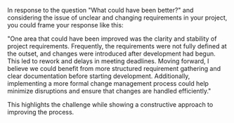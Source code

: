 In response to the question "What could have been better?" and considering the issue of unclear and changing requirements in your project, you could frame your response like this:

"One area that could have been improved was the clarity and stability of project requirements. Frequently, the requirements were not fully defined at the outset, and changes were introduced after development had begun. This led to rework and delays in meeting deadlines. Moving forward, I believe we could benefit from more structured requirement gathering and clear documentation before starting development. Additionally, implementing a more formal change management process could help minimize disruptions and ensure that changes are handled efficiently."

This highlights the challenge while showing a constructive approach to improving the process.
